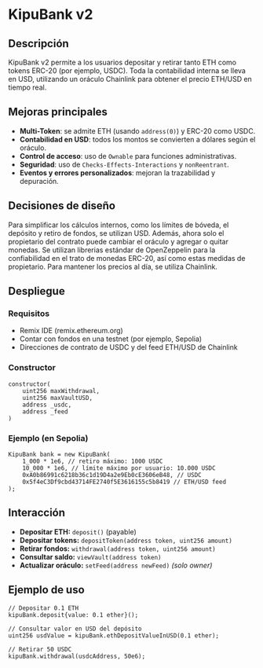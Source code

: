 # KipuBank v2

## Descripción

KipuBank v2 permite a los usuarios depositar y retirar tanto ETH como tokens ERC-20 (por ejemplo, USDC).
Toda la contabilidad interna se lleva en USD, utilizando un oráculo Chainlink para obtener el precio ETH/USD en tiempo real.

## Mejoras principales

* **Multi-Token**: se admite ETH (usando `address(0)`) y ERC-20 como USDC.
* **Contabilidad en USD**: todos los montos se convierten a dólares según el oráculo.
* **Control de acceso**: uso de `Ownable` para funciones administrativas.
* **Seguridad**: uso de `Checks-Effects-Interactions` y `nonReentrant`.
* **Eventos y errores personalizados**: mejoran la trazabilidad y depuración.

## Decisiones de diseño

Para simplificar los cálculos internos, como los límites de bóveda, el depósito y retiro de fondos, se utilizan USD.
Además, ahora solo el propietario del contrato puede cambiar el oráculo y agregar o quitar monedas.
Se utilizan librerias estándar de OpenZeppelin para la confiabilidad en el trato de monedas ERC-20, así como estas medidas de propietario.
Para mantener los precios al día, se utiliza Chainlink.

## Despliegue
### Requisitos

* Remix IDE (remix.ethereum.org)
* Contar con fondos en una testnet (por ejemplo, Sepolia)
* Direcciones de contrato de USDC y del feed ETH/USD de Chainlink

### Constructor

```solidity
constructor(
    uint256 maxWithdrawal,
    uint256 maxVaultUSD,
    address _usdc,
    address _feed
)
```

### Ejemplo (en Sepolia)

```solidity
KipuBank bank = new KipuBank(
    1_000 * 1e6, // retiro máximo: 1000 USDC
    10_000 * 1e6, // límite máximo por usuario: 10.000 USDC
    0xA0b86991c6218b36c1d19D4a2e9Eb0cE3606eB48, // USDC
    0x5f4eC3Df9cbd43714FE2740f5E3616155c5b8419 // ETH/USD feed
);
```

## Interacción

* **Depositar ETH:** `deposit()` (payable)
* **Depositar tokens:** `depositToken(address token, uint256 amount)`
* **Retirar fondos:** `withdrawal(address token, uint256 amount)`
* **Consultar saldo:** `viewVault(address token)`
* **Actualizar oráculo:** `setFeed(address newFeed)` *(solo owner)*

## Ejemplo de uso

```solidity
// Depositar 0.1 ETH
kipuBank.deposit{value: 0.1 ether}();

// Consultar valor en USD del depósito
uint256 usdValue = kipuBank.ethDepositValueInUSD(0.1 ether);

// Retirar 50 USDC
kipuBank.withdrawal(usdcAddress, 50e6);
```
